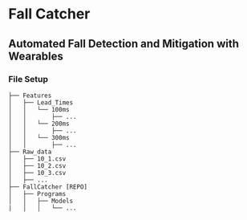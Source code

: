 # Fall Catcher
## Automated Fall Detection and Mitigation with Wearables

### File Setup
```
├── Features
│   ├── Lead_Times
│   │   └── 100ms
│   │       ├── ...
│   │   └── 200ms
│   │       ├── ...
│   │   └── 300ms
│   │       ├── ...
├── Raw_data
│   ├── 10_1.csv
│   ├── 10_2.csv
│   ├── 10_3.csv
│   ├── ...
├── FallCatcher [REPO]
│   ├── Programs
│   │   ├── Models
|   │   │   └── ...
```
